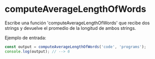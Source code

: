 # computeAverageLengthOfWords

Escribe una función 'computeAverageLengthOfWords' que recibe dos strings y
devuelve el promedio de la longitud de ambos strings.

Ejemplo de entrada:

```js
const output = computeAverageLengthOfWords('code', 'programs');
console.log(output); // --> 6
```
